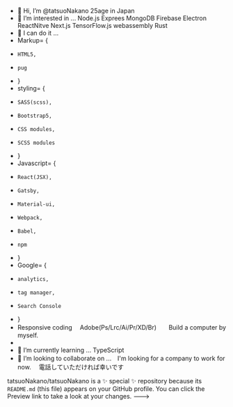 - 👋 Hi, I’m @tatsuoNakano 25age in Japan
- 👀 I’m interested in ... Node.js Exprees MongoDB Firebase Electron ReactNitve Next.js TensorFlow.js webassembly Rust
- 👋 I can do it ... 
-   Markup= {
-     HTML5,
-     pug
-   }
-   styling= {
-     SASS(scss),
-     Bootstrap5,
-     CSS modules,
-     SCSS modules
-   } 
-   Javascript= {
-     React(JSX),
-     Gatsby,
-     Material-ui,
-     Webpack,
-     Babel,
-     npm
-   }
-   Google= {
-     analytics,
-     tag manager,
-     Search Console   
-   }
-  Responsive coding 　Adobe(Ps/Lrc/Ai/Pr/XD/Br)　　Build a computer by myself.
-  
- 🌱 I’m currently learning ...  TypeScript
- 💞️ I’m looking to collaborate on ...　I'm looking for a company to work for now.　
電話していただければ幸いです

tatsuoNakano/tatsuoNakano is a ✨ special ✨ repository because its `README.md` (this file) appears on your GitHub profile.
You can click the Preview link to take a look at your changes.
--->
